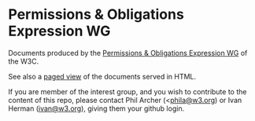 # Permissions &amp; Obligations Expression WG

Documents produced by the [Permissions &amp; Obligations Expression WG](http://www.w3.org/2016/poe/) of the W3C.

See also a [paged view](http://w3c.github.io/poe/) of the documents served in HTML.

If you are member of the interest group, and you wish to contribute to the content of this repo, please contact Phil Archer (<phila@w3.org) or Ivan Herman (<ivan@w3.org>), giving them your github login.
